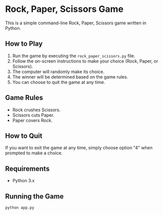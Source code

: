 # Rock, Paper, Scissors Game

This is a simple command-line Rock, Paper, Scissors game written in Python.

## How to Play

1. Run the game by executing the `rock_paper_scissors.py` file.
2. Follow the on-screen instructions to make your choice (Rock, Paper, or Scissors).
3. The computer will randomly make its choice.
4. The winner will be determined based on the game rules.
5. You can choose to quit the game at any time.

## Game Rules

- Rock crushes Scissors.
- Scissors cuts Paper.
- Paper covers Rock.

## How to Quit

If you want to exit the game at any time, simply choose option "4" when prompted to make a choice.

## Requirements

- Python 3.x

## Running the Game

```bash
python app.py
